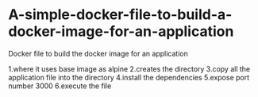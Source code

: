 # A-simple-docker-file-to-build-a-docker-image-for-an-application

Docker file to build the docker image for an application

1.where it uses base image as alpine 
2.creates the directory
3.copy all the application file into the directory
4.install the dependencies
5.expose port number 3000
6.execute the file
